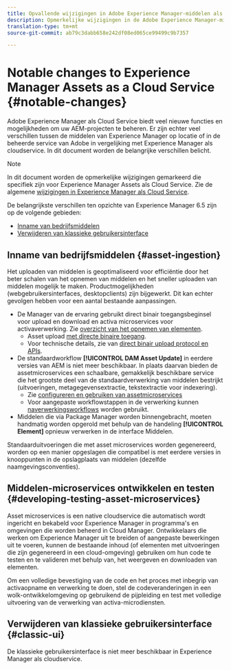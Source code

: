 ```yaml
---
title: Opvallende wijzigingen in Adobe Experience Manager-middelen als cloudservice
description: Opmerkelijke wijzigingen in de Adobe Experience Manager-middelen in AEM Cloud Service in vergelijking met Adobe Experience Manager 6.5.
translation-type: tm+mt
source-git-commit: ab79c3dabb658e242df08ed065ce99499c9b7357

---
```



# Notable changes to Experience Manager Assets as a Cloud Service {#notable-changes}

Adobe Experience Manager als Cloud Service biedt veel nieuwe functies en mogelijkheden om uw AEM-projecten te beheren. Er zijn echter veel verschillen tussen de middelen van Experience Manager op locatie of in de beheerde service van Adobe in vergelijking met Experience Manager als cloudservice. In dit document worden de belangrijke verschillen belicht.

>[!NOTE]
>
>In dit document worden de opmerkelijke wijzigingen gemarkeerd die specifiek zijn voor Experience Manager Assets als Cloud Service. Zie de algemene [wijzigingen in Experience Manager als Cloud Service](/help/release-notes/aem-cloud-changes.md).

De belangrijkste verschillen ten opzichte van Experience Manager 6.5 zijn op de volgende gebieden:

* [Inname van bedrijfsmiddelen](#asset-ingestion)
* [Verwijderen van klassieke gebruikersinterface](#classic-ui)

## Inname van bedrijfsmiddelen {#asset-ingestion}

Het uploaden van middelen is geoptimaliseerd voor efficiëntie door het beter schalen van het opnemen van middelen en het sneller uploaden van middelen mogelijk te maken. Productmogelijkheden (webgebruikersinterfaces, desktopclients) zijn bijgewerkt. Dit kan echter gevolgen hebben voor een aantal bestaande aanpassingen.

* De Manager van de ervaring gebruikt direct binair toegangsbeginsel voor upload en download en activa microservices voor activaverwerking. Zie [overzicht van het opnemen van elementen](/help/assets/asset-microservices-overview.md).
   * Asset upload [met directe binaire toegang](/help/assets/asset-microservices-overview.md#asset-upload-with-direct-binary-access).
   * Voor technische details, zie van [direct binair upload protocol en APIs](/help/assets/developer-reference-material-apis.md#overview-binary-upload).
* De standaardworkflow **[!UICONTROL DAM Asset Update]** in eerdere versies van AEM is niet meer beschikbaar. In plaats daarvan bieden de assetmicroservices een schaalbare, gemakkelijk beschikbare service die het grootste deel van de standaardverwerking van middelen bestrijkt (uitvoeringen, metagegevensextractie, tekstextractie voor indexering).
   * Zie [configureren en gebruiken van assetmicroservices](/help/assets/asset-microservices-configure-and-use.md)
   * Voor aangepaste workflowstappen in de verwerking kunnen [naverwerkingsworkflows](/help/assets/asset-microservices-configure-and-use.md#post-processing-workflows) worden gebruikt.
* Middelen die via Package Manager worden binnengebracht, moeten handmatig worden opgerold met behulp van de handeling **[!UICONTROL Element]** opnieuw verwerken in de interface Middelen.

Standaarduitvoeringen die met asset microservices worden gegenereerd, worden op een manier opgeslagen die compatibel is met eerdere versies in knooppunten in de opslagplaats van middelen (dezelfde naamgevingsconventies).

## Middelen-microservices ontwikkelen en testen {#developing-testing-asset-microservices}

Asset microservices is een native cloudservice die automatisch wordt ingericht en bekabeld voor Experience Manager in programma&#39;s en omgevingen die worden beheerd in Cloud Manager. Ontwikkelaars die werken om Experience Manager uit te breiden of aangepaste bewerkingen uit te voeren, kunnen de bestaande inhoud (of elementen met uitvoeringen die zijn gegenereerd in een cloud-omgeving) gebruiken om hun code te testen en te valideren met behulp van, het weergeven en downloaden van elementen.

Om een volledige bevestiging van de code en het proces met inbegrip van activaopname en verwerking te doen, stel de codeveranderingen in een wolk-ontwikkelomgeving op gebruikend de pijpleiding en test met volledige uitvoering van de verwerking van activa-microdiensten.

## Verwijderen van klassieke gebruikersinterface {#classic-ui}

De klassieke gebruikersinterface is niet meer beschikbaar in Experience Manager als cloudservice.
